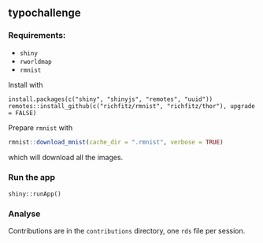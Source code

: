 ## typochallenge

### Requirements:

* `shiny`
* `rworldmap`
* `rmnist`

Install with

```
install.packages(c("shiny", "shinyjs", "remotes", "uuid"))
remotes::install_github(c("richfitz/rmnist", "richfitz/thor"), upgrade = FALSE)
```

Prepare `rmnist` with

```r
rmnist::download_mnist(cache_dir = ".rmnist", verbose = TRUE)
```

which will download all the images.

### Run the app

```
shiny::runApp()
```

### Analyse

Contributions are in the `contributions` directory, one `rds` file per session.
